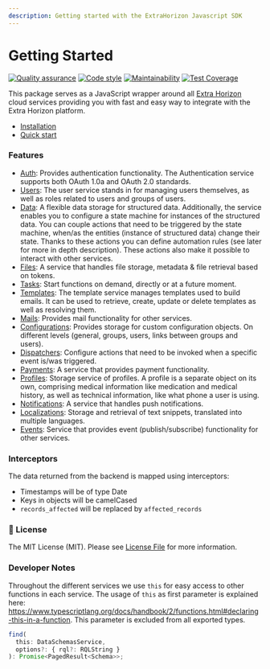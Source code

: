 ```yaml
---
description: Getting started with the ExtraHorizon Javascript SDK
---
```


# Getting Started

[![Quality assurance](https://github.com/ExtraHorizon/javascript-sdk/actions/workflows/qualilty-assurance.yml/badge.svg?branch=master)](https://github.com/ExtraHorizon/javascript-sdk/actions/workflows/qualilty-assurance.yml) [![Code style](https://github.com/ExtraHorizon/javascript-sdk/actions/workflows/code-style.yml/badge.svg?branch=master)](https://github.com/ExtraHorizon/javascript-sdk/actions/workflows/code-style.yml) [![Maintainability](https://api.codeclimate.com/v1/badges/baa71ad27c3ce167cd7d/maintainability)](https://codeclimate.com/github/ExtraHorizon/javascript-sdk/maintainability) [![Test Coverage](https://api.codeclimate.com/v1/badges/baa71ad27c3ce167cd7d/test_coverage)](https://codeclimate.com/github/ExtraHorizon/javascript-sdk/test_coverage)

This package serves as a JavaScript wrapper around all [Extra Horizon](https://www.extrahorizon.com/cloud-services) cloud services providing you with fast and easy way to integrate with the Extra Horizon platform.

- [Installation](setup/installation.md)
- [Quick start](setup/start.md)

### Features

- [Auth](https://docs.extrahorizon.com/auth-service/): Provides authentication functionality. The Authentication service supports both OAuth 1.0a and OAuth 2.0 standards.
- [Users](https://docs.extrahorizon.com/user-service/): The user service stands in for managing users themselves, as well as roles related to users and groups of users.
- [Data](https://docs.extrahorizon.com/data-service/): A flexible data storage for structured data. Additionally, the service enables you to configure a state machine for instances of the structured data. You can couple actions that need to be triggered by the state machine, when/as the entities (instance of structured data) change their state. Thanks to these actions you can define automation rules (see later for more in depth description). These actions also make it possible to interact with other services.
- [Files](https://docs.extrahorizon.com/data-service/): A service that handles file storage, metadata & file retrieval based on tokens.
- [Tasks](https://docs.extrahorizon.com/file-service/): Start functions on demand, directly or at a future moment.
- [Templates](https://docs.extrahorizon.com/template-service/): The template service manages templates used to build emails. It can be used to retrieve, create, update or delete templates as well as resolving them.
- [Mails](https://docs.extrahorizon.com/mail-service/): Provides mail functionality for other services.
- [Configurations](https://docs.extrahorizon.com/configuration-service/): Provides storage for custom configuration objects. On different levels (general, groups, users, links between groups and users).
- [Dispatchers](https://docs.extrahorizon.com/dispatcher-service/): Configure actions that need to be invoked when a specific event is/was triggered.
- [Payments](https://docs.extrahorizon.com/payment-service/): A service that provides payment functionality.
- [Profiles](https://docs.extrahorizon.com/profile-service/): Storage service of profiles. A profile is a separate object on its own, comprising medical information like medication and medical history, as well as technical information, like what phone a user is using.
- [Notifications](https://docs.extrahorizon.com/notification-service/): A service that handles push notifications.
- [Localizations](https://docs.extrahorizon.com/localization-service/): Storage and retrieval of text snippets, translated into multiple languages.
- [Events](https://docs.extrahorizon.com/event-service/): Service that provides event (publish/subscribe) functionality for other services.

### Interceptors

The data returned from the backend is mapped using interceptors:

- Timestamps will be of type Date
- Keys in objects will be camelCased
- `records_affected` will be replaced by `affected_records`

### 🔑 License

The MIT License (MIT). Please see [License File](LICENSE/) for more information.

### Developer Notes

Throughout the different services we use `this` for easy access to other functions in each service. The usage of `this` as first parameter is explained here: https://www.typescriptlang.org/docs/handbook/2/functions.html#declaring-this-in-a-function. This parameter is excluded from all exported types.

```ts
find(
  this: DataSchemasService,
  options?: { rql?: RQLString }
): Promise<PagedResult<Schema>>;
```
